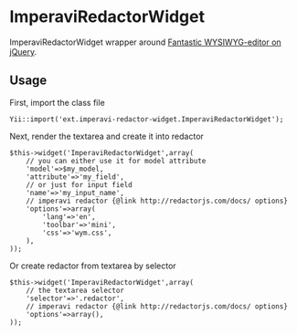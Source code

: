 ImperaviRedactorWidget
=======================

ImperaviRedactorWidget wrapper around [Fantastic WYSIWYG-editor on jQuery](http://redactorjs.com).

Usage
------------

First, import the class file
~~~
Yii::import('ext.imperavi-redactor-widget.ImperaviRedactorWidget');
~~~

Next, render the textarea and create it into redactor
~~~
$this->widget('ImperaviRedactorWidget',array(
	// you can either use it for model attribute
	'model'=>$my_model,
	'attribute'=>'my_field',
	// or just for input field
	'name'=>'my_input_name',
	// imperavi redactor {@link http://redactorjs.com/docs/ options}
	'options'=>array(
		'lang'=>'en',
		'toolbar'=>'mini',
		'css'=>'wym.css',
	),
));
~~~

Or create redactor from textarea by selector
~~~
$this->widget('ImperaviRedactorWidget',array(
	// the textarea selector
	'selector'=>'.redactor',
	// imperavi redactor {@link http://redactorjs.com/docs/ options}
	'options'=>array(),
));
~~~
